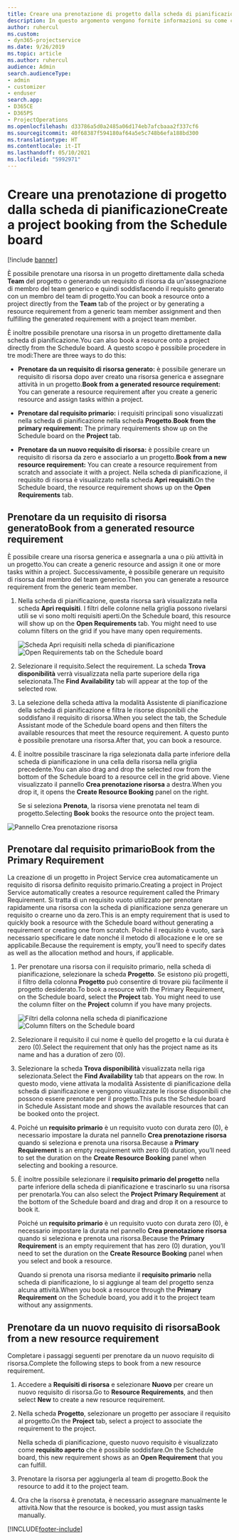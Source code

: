 ```yaml
---
title: Creare una prenotazione di progetto dalla scheda di pianificazione
description: In questo argomento vengono fornite informazioni su come creare una prenotazione di progetto dalla scheda di pianificazione.
author: ruhercul
ms.custom:
- dyn365-projectservice
ms.date: 9/26/2019
ms.topic: article
ms.author: ruhercul
audience: Admin
search.audienceType:
- admin
- customizer
- enduser
search.app:
- D365CE
- D365PS
- ProjectOperations
ms.openlocfilehash: d33786a5d0a2485a06d174eb7afcbaaa2f337cf6
ms.sourcegitcommit: 40f68387f594180af64a5e5c748b6efa188bd300
ms.translationtype: HT
ms.contentlocale: it-IT
ms.lasthandoff: 05/10/2021
ms.locfileid: "5992971"
---
```

# <a name="create-a-project-booking-from-the-schedule-board"></a><span data-ttu-id="ab662-103">Creare una prenotazione di progetto dalla scheda di pianificazione</span><span class="sxs-lookup"><span data-stu-id="ab662-103">Create a project booking from the Schedule board</span></span>

[!include [banner](../includes/psa-now-project-operations.md)]

<span data-ttu-id="ab662-104">È possibile prenotare una risorsa in un progetto direttamente dalla scheda **Team** del progetto o generando un requisito di risorsa da un'assegnazione di membro del team generico e quindi soddisfacendo il requisito generato con un membro del team di progetto.</span><span class="sxs-lookup"><span data-stu-id="ab662-104">You can book a resource onto a project directly from the **Team** tab of the project or by generating a resource requirement from a generic team member assignment and then fulfilling the generated requirement with a project team member.</span></span>

<span data-ttu-id="ab662-105">È inoltre possibile prenotare una risorsa in un progetto direttamente dalla scheda di pianificazione.</span><span class="sxs-lookup"><span data-stu-id="ab662-105">You can also book a resource onto a project directly from the Schedule board.</span></span> <span data-ttu-id="ab662-106">A questo scopo è possibile procedere in tre modi:</span><span class="sxs-lookup"><span data-stu-id="ab662-106">There are three ways to do this:</span></span>

- <span data-ttu-id="ab662-107">**Prenotare da un requisito di risorsa generato:** è possibile generare un requisito di risorsa dopo aver creato una risorsa generica e assegnare attività in un progetto.</span><span class="sxs-lookup"><span data-stu-id="ab662-107">**Book from a generated resource requirement:** You can generate a resource requirement after you create a generic resource and assign tasks within a project.</span></span>

- <span data-ttu-id="ab662-108">**Prenotare dal requisito primario:** i requisiti principali sono visualizzati nella scheda di pianificazione nella scheda **Progetto**.</span><span class="sxs-lookup"><span data-stu-id="ab662-108">**Book from the primary requirement:** The primary requirements show up on the Schedule board on the **Project** tab.</span></span> 

- <span data-ttu-id="ab662-109">**Prenotare da un nuovo requisito di risorsa:** è possibile creare un requisito di risorsa da zero e associarlo a un progetto.</span><span class="sxs-lookup"><span data-stu-id="ab662-109">**Book from a new resource requirement:** You can create a resource requirement from scratch and associate it with a project.</span></span> <span data-ttu-id="ab662-110">Nella scheda di pianificazione, il requisito di risorsa è visualizzato nella scheda **Apri requisiti**.</span><span class="sxs-lookup"><span data-stu-id="ab662-110">On the Schedule board, the resource requirement shows up on the **Open Requirements** tab.</span></span>

## <a name="book-from-a-generated-resource-requirement"></a><span data-ttu-id="ab662-111">Prenotare da un requisito di risorsa generato</span><span class="sxs-lookup"><span data-stu-id="ab662-111">Book from a generated resource requirement</span></span>

<span data-ttu-id="ab662-112">È possibile creare una risorsa generica e assegnarla a una o più attività in un progetto.</span><span class="sxs-lookup"><span data-stu-id="ab662-112">You can create a generic resource and assign it one or more tasks within a project.</span></span> <span data-ttu-id="ab662-113">Successivamente, è possibile generare un requisito di risorsa dal membro del team generico.</span><span class="sxs-lookup"><span data-stu-id="ab662-113">Then you can generate a resource requirement from the generic team member.</span></span> 

1.  <span data-ttu-id="ab662-114">Nella scheda di pianificazione, questa risorsa sarà visualizzata nella scheda **Apri requisiti**. I filtri delle colonne nella griglia possono rivelarsi utili se vi sono molti requisiti aperti.</span><span class="sxs-lookup"><span data-stu-id="ab662-114">On the Schedule board, this resource will show up on the **Open Requirements** tab. You might need to use column filters on the grid if you have many open requirements.</span></span> 

    <span data-ttu-id="ab662-115">![Scheda Apri requisiti nella scheda di pianificazione](media/FAQ-Project-Booking-Schedule-Board-1.png "Tabella delle prenotazioni e delle assegnazioni")</span><span class="sxs-lookup"><span data-stu-id="ab662-115">![Open Requirements tab on the Schedule board](media/FAQ-Project-Booking-Schedule-Board-1.png "Screenshot of bookings and assignments table")</span></span>

2. <span data-ttu-id="ab662-116">Selezionare il requisito.</span><span class="sxs-lookup"><span data-stu-id="ab662-116">Select the requirement.</span></span> <span data-ttu-id="ab662-117">La scheda **Trova disponibilità** verrà visualizzata nella parte superiore della riga selezionata.</span><span class="sxs-lookup"><span data-stu-id="ab662-117">The **Find Availability** tab will appear at the top of the selected row.</span></span>
 
3. <span data-ttu-id="ab662-118">La selezione della scheda attiva la modalità Assistente di pianificazione della scheda di pianificazione e filtra le risorse disponibili che soddisfano il requisito di risorsa.</span><span class="sxs-lookup"><span data-stu-id="ab662-118">When you select the tab, the Schedule Assistant mode of the Schedule board opens and then filters the available resources that meet the resource requirement.</span></span> <span data-ttu-id="ab662-119">A questo punto è possibile prenotare una risorsa.</span><span class="sxs-lookup"><span data-stu-id="ab662-119">After that, you can book a resource.</span></span>

4. <span data-ttu-id="ab662-120">È inoltre possibile trascinare la riga selezionata dalla parte inferiore della scheda di pianificazione in una cella della risorsa nella griglia precedente.</span><span class="sxs-lookup"><span data-stu-id="ab662-120">You can also drag and drop the selected row from the bottom of the Schedule board to a resource cell in the grid above.</span></span> <span data-ttu-id="ab662-121">Viene visualizzato il pannello **Crea prenotazione risorsa** a destra.</span><span class="sxs-lookup"><span data-stu-id="ab662-121">When you drop it, it opens the **Create Resource Booking** panel on the right.</span></span>

    <span data-ttu-id="ab662-122">Se si seleziona **Prenota**, la risorsa viene prenotata nel team di progetto.</span><span class="sxs-lookup"><span data-stu-id="ab662-122">Selecting **Book** books the resource onto the project team.</span></span>

![Pannello Crea prenotazione risorsa](media/FAQ-Project-Booking-Schedule-Board-6.png "")
 

## <a name="book-from-the-primary-requirement"></a><span data-ttu-id="ab662-124">Prenotare dal requisito primario</span><span class="sxs-lookup"><span data-stu-id="ab662-124">Book from the Primary Requirement</span></span>

<span data-ttu-id="ab662-125">La creazione di un progetto in Project Service crea automaticamente un requisito di risorsa definito requisito primario.</span><span class="sxs-lookup"><span data-stu-id="ab662-125">Creating a project in Project Service automatically creates a resource requirement called the Primary Requirement.</span></span> <span data-ttu-id="ab662-126">Si tratta di un requisito vuoto utilizzato per prenotare rapidamente una risorsa con la scheda di pianificazione senza generare un requisito o crearne uno da zero.</span><span class="sxs-lookup"><span data-stu-id="ab662-126">This is an empty requirement that is used to quickly book a resource with the Schedule board without generating a requirement or creating one from scratch.</span></span> <span data-ttu-id="ab662-127">Poiché il requisito è vuoto, sarà necessario specificare le date nonché il metodo di allocazione e le ore se applicabile.</span><span class="sxs-lookup"><span data-stu-id="ab662-127">Because the requirement is empty, you’ll need to specify dates as well as the allocation method and hours, if applicable.</span></span> 

1. <span data-ttu-id="ab662-128">Per prenotare una risorsa con il requisito primario, nella scheda di pianificazione, selezionare la scheda **Progetto**. Se esistono più progetti, il filtro della colonna **Progetto** può consentire di trovare più facilmente il progetto desiderato.</span><span class="sxs-lookup"><span data-stu-id="ab662-128">To book a resource with the Primary Requirement, on the Schedule board, select the **Project** tab. You might need to use the column filter on the **Project** column if you have many projects.</span></span>

   <span data-ttu-id="ab662-129">![Filtri della colonna nella scheda di pianificazione](media/FAQ-Project-Booking-Schedule-Board-2.png "Tabella delle prenotazioni e delle assegnazioni")</span><span class="sxs-lookup"><span data-stu-id="ab662-129">![Column filters on the Schedule board](media/FAQ-Project-Booking-Schedule-Board-2.png "Screenshot of bookings and assignments table")</span></span>

2. <span data-ttu-id="ab662-130">Selezionare il requisito il cui nome è quello del progetto e la cui durata è zero (0).</span><span class="sxs-lookup"><span data-stu-id="ab662-130">Select the requirement that only has the project name as its name and has a duration of zero (0).</span></span>

3. <span data-ttu-id="ab662-131">Selezionare la scheda **Trova disponibilità** visualizzata nella riga selezionata.</span><span class="sxs-lookup"><span data-stu-id="ab662-131">Select the **Find Availability** tab that appears on the row.</span></span> <span data-ttu-id="ab662-132">In questo modo, viene attivata la modalità Assistente di pianificazione della scheda di pianificazione e vengono visualizzate le risorse disponibili che possono essere prenotate per il progetto.</span><span class="sxs-lookup"><span data-stu-id="ab662-132">This puts the Schedule board in Schedule Assistant mode and shows the available resources that can be booked onto the project.</span></span>

4. <span data-ttu-id="ab662-133">Poiché un **requisito primario** è un requisito vuoto con durata zero (0), è necessario impostare la durata nel pannello **Crea prenotazione risorsa** quando si seleziona e prenota una risorsa.</span><span class="sxs-lookup"><span data-stu-id="ab662-133">Because a **Primary Requirement** is an empty requirement with zero (0) duration, you’ll need to set the duration on the **Create Resource Booking** panel when selecting and booking a resource.</span></span>

5. <span data-ttu-id="ab662-134">È inoltre possibile selezionare il **requisito primario del progetto** nella parte inferiore della scheda di pianificazione e trascinarlo su una risorsa per prenotarla.</span><span class="sxs-lookup"><span data-stu-id="ab662-134">You can also select the **Project Primary Requirement** at the bottom of the Schedule board and drag and drop it on a resource to book it.</span></span>
 
    <span data-ttu-id="ab662-135">Poiché un **requisito primario** è un requisito vuoto con durata zero (0), è necessario impostare la durata nel pannello **Crea prenotazione risorsa** quando si seleziona e prenota una risorsa.</span><span class="sxs-lookup"><span data-stu-id="ab662-135">Because the **Primary Requirement** is an empty requirement that has zero (0) duration, you’ll need to set the duration on the **Create Resource Booking** panel when you select and book a resource.</span></span>
 
    <span data-ttu-id="ab662-136">Quando si prenota una risorsa mediante il **requisito primario** nella scheda di pianificazione, lo si aggiunge al team del progetto senza alcuna attività.</span><span class="sxs-lookup"><span data-stu-id="ab662-136">When you book a resource through the **Primary Requirement** on the Schedule board, you add it to the project team without any assignments.</span></span>
 
## <a name="book-from-a-new-resource-requirement"></a><span data-ttu-id="ab662-137">Prenotare da un nuovo requisito di risorsa</span><span class="sxs-lookup"><span data-stu-id="ab662-137">Book from a new resource requirement</span></span>
<span data-ttu-id="ab662-138">Completare i passaggi seguenti per prenotare da un nuovo requisito di risorsa.</span><span class="sxs-lookup"><span data-stu-id="ab662-138">Complete the following steps to book from a new resource requirement.</span></span> 

1. <span data-ttu-id="ab662-139">Accedere a **Requisiti di risorsa** e selezionare **Nuovo** per creare un nuovo requisito di risorsa.</span><span class="sxs-lookup"><span data-stu-id="ab662-139">Go to **Resource Requirements**, and then select **New** to create a new resource requirement.</span></span>

2. <span data-ttu-id="ab662-140">Nella scheda **Progetto**, selezionare un progetto per associare il requisito al progetto.</span><span class="sxs-lookup"><span data-stu-id="ab662-140">On the **Project** tab, select a project to associate the requirement to the project.</span></span>
 
    <span data-ttu-id="ab662-141">Nella scheda di pianificazione, questo nuovo requisito è visualizzato come **requisito aperto** che è possibile soddisfare.</span><span class="sxs-lookup"><span data-stu-id="ab662-141">On the Schedule board, this new requirement shows as an **Open Requirement** that you can fulfill.</span></span>

3. <span data-ttu-id="ab662-142">Prenotare la risorsa per aggiungerla al team di progetto.</span><span class="sxs-lookup"><span data-stu-id="ab662-142">Book the resource to add it to the project team.</span></span>

4. <span data-ttu-id="ab662-143">Ora che la risorsa è prenotata, è necessario assegnare manualmente le attività.</span><span class="sxs-lookup"><span data-stu-id="ab662-143">Now that the resource is booked, you must assign tasks manually.</span></span>



[!INCLUDE[footer-include](../includes/footer-banner.md)]